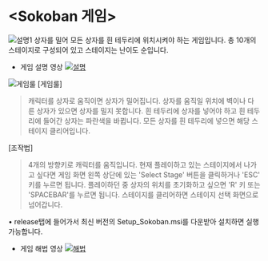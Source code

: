 <Sokoban 게임>
==============
![설명1](https://user-images.githubusercontent.com/63161899/85223040-c6662400-b3fa-11ea-9e0a-27335fb4d4fd.PNG)
상자를 밀어 모든 상자를 흰 테두리에 위치시켜야 하는 게임입니다.
총 10개의 스테이지로 구성되어 있고 스테이지는 난이도 순입니다.
* 게임 설명 영상
[![설명](https://user-images.githubusercontent.com/63161899/85223347-79378180-b3fd-11ea-8e28-db2bf82dfdc3.png)](https://www.youtube.com/watch?v=9aJKIznFFYw)


![게임룰](https://user-images.githubusercontent.com/63161899/85223279-dd0d7a80-b3fc-11ea-8e62-23e2679d6a0d.PNG)
[게임룰]
> 캐릭터를 상자로 움직이면 상자가 밀어집니다.
> 상자를 움직일 위치에 벽이나 다른 상자가 있으면 상자를 밀지 못합니다.
> 흰 테두리에 상자를 넣어야 하고 흰 테두리에 들어간 상자는 파란색을 바뀝니다.
> 모든 상자를 흰 테두리에 넣으면 해당 스테이지 클리어입니다.


[조작법]
> 4개의 방향키로 캐릭터를 움직입니다.
> 현재 플레이하고 있는 스테이지에서 나가고 싶다면 게임 화면 왼쪽 상단에 있는 'Select Stage' 버튼을 클릭하거나 'ESC' 키를 누르면 됩니다.
> 플레이하던 중 상자의 위치를 초기화하고 싶으면 'R' 키 또는 'SPACEBAR'를 누르면 됩니다.
> 스테이지를 클리어하면 스테이지 선택 화면으로 넘어갑니다.

• release탭에 들어가서 최신 버전의 Setup_Sokoban.msi를 다운받아 설치하면 실행가능합니다.

* 게임 해법 영상
[![해법](https://user-images.githubusercontent.com/63161899/85223324-52794b00-b3fd-11ea-840b-6445c960d42d.png)](https://www.youtube.com/watch?v=-mLydhSf42U)
